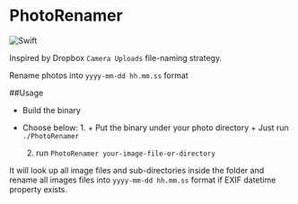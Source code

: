 # PhotoRenamer

![Swift](https://camo.githubusercontent.com/0727f3687a1e263cac101c5387df41048641339c/68747470733a2f2f696d672e736869656c64732e696f2f62616467652f53776966742d332e302d6f72616e67652e7376673f7374796c653d666c6174)


Inspired by Dropbox `Camera Uploads` file-naming strategy.

Rename photos into `yyyy-mm-dd hh.mm.ss` format

##Usage

- Build the binary
- Choose below:
    1. 
        + Put the binary under your photo directory
        + Just run `./PhotoRenamer`

    2. run `PhotoRenamer your-image-file-or-directory`

It will look up all image files and sub-directories inside the folder and rename all images files into `yyyy-mm-dd hh.mm.ss` format if EXIF datetime property exists.
